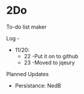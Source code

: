 # 2Do
To-do list maker

Log -
 - 11/20:
   - 22 -Put it on to github
   - 23 -Moved to jqeury


Planned Updates
- Persistance: NedB
